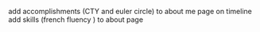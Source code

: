 add accomplishments (CTY and euler circle) to about me page on timeline
add skills (french fluency ) to about page
